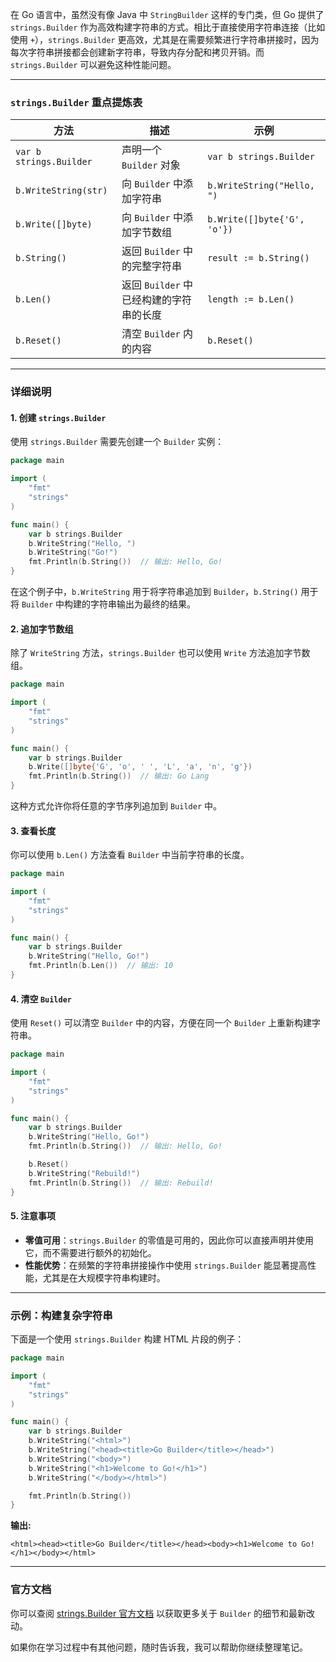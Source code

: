 在 Go 语言中，虽然没有像 Java 中 `StringBuilder` 这样的专门类，但 Go 提供了 `strings.Builder` 作为高效构建字符串的方式。相比于直接使用字符串连接（比如使用 `+`），`strings.Builder` 更高效，尤其是在需要频繁进行字符串拼接时，因为每次字符串拼接都会创建新字符串，导致内存分配和拷贝开销。而 `strings.Builder` 可以避免这种性能问题。

---

### `strings.Builder` 重点提炼表

| 方法                    | 描述                                    | 示例                        |
| ----------------------- | --------------------------------------- | --------------------------- |
| `var b strings.Builder` | 声明一个 `Builder` 对象                 | `var b strings.Builder`     |
| `b.WriteString(str)`    | 向 `Builder` 中添加字符串               | `b.WriteString("Hello, ")`  |
| `b.Write([]byte)`       | 向 `Builder` 中添加字节数组             | `b.Write([]byte{'G', 'o'})` |
| `b.String()`            | 返回 `Builder` 中的完整字符串           | `result := b.String()`      |
| `b.Len()`               | 返回 `Builder` 中已经构建的字符串的长度 | `length := b.Len()`         |
| `b.Reset()`             | 清空 `Builder` 内的内容                 | `b.Reset()`                 |

---

### 详细说明

#### 1. **创建 `strings.Builder`**
使用 `strings.Builder` 需要先创建一个 `Builder` 实例：

```go
package main

import (
    "fmt"
    "strings"
)

func main() {
    var b strings.Builder
    b.WriteString("Hello, ")
    b.WriteString("Go!")
    fmt.Println(b.String())  // 输出: Hello, Go!
}
```

在这个例子中，`b.WriteString` 用于将字符串追加到 `Builder`，`b.String()` 用于将 `Builder` 中构建的字符串输出为最终的结果。

#### 2. **追加字节数组**
除了 `WriteString` 方法，`strings.Builder` 也可以使用 `Write` 方法追加字节数组。

```go
package main

import (
    "fmt"
    "strings"
)

func main() {
    var b strings.Builder
    b.Write([]byte{'G', 'o', ' ', 'L', 'a', 'n', 'g'})
    fmt.Println(b.String())  // 输出: Go Lang
}
```

这种方式允许你将任意的字节序列追加到 `Builder` 中。

#### 3. **查看长度**
你可以使用 `b.Len()` 方法查看 `Builder` 中当前字符串的长度。

```go
package main

import (
    "fmt"
    "strings"
)

func main() {
    var b strings.Builder
    b.WriteString("Hello, Go!")
    fmt.Println(b.Len())  // 输出: 10
}
```

#### 4. **清空 `Builder`**
使用 `Reset()` 可以清空 `Builder` 中的内容，方便在同一个 `Builder` 上重新构建字符串。

```go
package main

import (
    "fmt"
    "strings"
)

func main() {
    var b strings.Builder
    b.WriteString("Hello, Go!")
    fmt.Println(b.String())  // 输出: Hello, Go!

    b.Reset()
    b.WriteString("Rebuild!")
    fmt.Println(b.String())  // 输出: Rebuild!
}
```

#### 5. **注意事项**
- **零值可用**：`strings.Builder` 的零值是可用的，因此你可以直接声明并使用它，而不需要进行额外的初始化。
- **性能优势**：在频繁的字符串拼接操作中使用 `strings.Builder` 能显著提高性能，尤其是在大规模字符串构建时。

---

### 示例：构建复杂字符串

下面是一个使用 `strings.Builder` 构建 HTML 片段的例子：

```go
package main

import (
    "fmt"
    "strings"
)

func main() {
    var b strings.Builder
    b.WriteString("<html>")
    b.WriteString("<head><title>Go Builder</title></head>")
    b.WriteString("<body>")
    b.WriteString("<h1>Welcome to Go!</h1>")
    b.WriteString("</body></html>")

    fmt.Println(b.String())
}
```

**输出:**
```
<html><head><title>Go Builder</title></head><body><h1>Welcome to Go!</h1></body></html>
```

---

### 官方文档
你可以查阅 [strings.Builder 官方文档](https://pkg.go.dev/strings#Builder) 以获取更多关于 `Builder` 的细节和最新改动。

如果你在学习过程中有其他问题，随时告诉我，我可以帮助你继续整理笔记。
